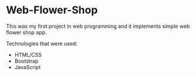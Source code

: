 # Web-Flower-Shop 
This was my first project in web programming and it implements simple web flower shop app. 

Technologies that were used:
- HTML/CSS
- Bootstrap
- JavaScript


